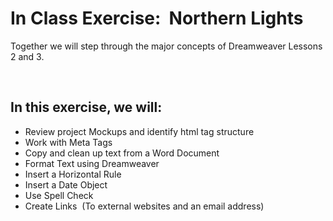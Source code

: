 <h1>In Class Exercise:  Northern Lights</h1>
<p>Together we will step through the major concepts of Dreamweaver Lessons 2 and 3.</p>
<br />
<h2><strong>In this exercise, we will:</strong></h2>
<ul>
<li>Review project Mockups and identify html tag structure</li>
<li>Work with Meta Tags</li>
<li>Copy and clean up text from a Word Document</li>
<li>Format Text using Dreamweaver </li>
<li>Insert a Horizontal Rule</li>
<li>Insert a Date Object</li>
<li>Use Spell Check</li>
<li>Create Links  (To external websites and an email address)</li>
</ul>
